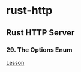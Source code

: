 # rust-http

## Rust HTTP Server

### 29. The Options Enum

[Lesson](https://www.udemy.com/course/rust-fundamentals/learn/lecture/20695668#overview)